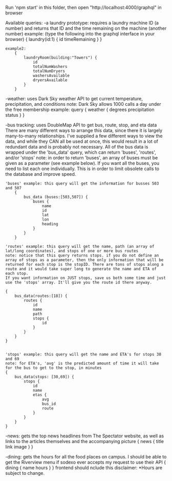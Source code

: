 Run 'npm start' in this folder, then open "http://localhost:4000/graphql" in browser

Available queries:
-a laundry prototype: requires a laundry machine ID (a number) and returns that ID and the time remaining on the machine (another number)
    example: (type the following into the graphql interface in your browser)
        {
            laundry(id:1) {
                id
                timeRemaining
            }
        }
    
    example2: 
        { 
            laundryRoom(building:"Towers") {
                id
                totalNumWashers
                totalNumDryers
                washersAvailable
                dryersAvailable
            }
        }


-weather: uses Dark Sky weather API to get current temperature, precipitation, and conditions
    note: Dark Sky allows 1000 calls a day under the free membership
    example:
        query {
            weather {
                degrees
                precipitation
                status
            }
        }

-bus tracking: uses DoubleMap API to get bus, route, stop, and eta data
    There are many different ways to arrange this data, since there it is largely many-to-many relationships.
    I've supplied a few different ways to view the data, and while they CAN all be used at once, this would result in a lot of redundant data and is probably not necessary. All of the bus data is wrapped under the 'bus_data' query, which can return 'buses', 'routes', and/or 'stops'
    note: in order to return 'buses', an array of buses must be given as a parameter (see example below). If you want all the buses, you need to list each one individually. This is in order to limit obsolete calls to the database and improve speed.

    'buses' example: this query will get the information for busses 503 and 507
        {
            bus_data (buses:[503,507]) {
                buses {
                    name
                    id
                    lat
                    lon
                    heading
                }
            }
        }

    'routes' example: this query will get the name, path (an array of lat/long coordinates), and stops of one or more bus routes
    note: notice that this query returns stops. if you do not define an array of stops as a parameter, then the only information that will be returned for each stop is the stopID. There are tons of stops along a route and it would take super long to generate the name and ETA of each stop.
    If you want information on JUST stops, save us both some time and just use the 'stops' array. It'll give you the route id there anyway.

    {
        bus_data(routes:[18]) {
            routes {
                id
                name
                path
                stops {
                    id
                }
            }
        }
    }


    'stops' example: this query will get the name and ETA's for stops 30 and 69
    note: for ETA's, 'avg' is the predicted amount of time it will take for the bus to get to the stop, in minutes
    {
        bus_data(stops: [30,69]) {
            stops {
                id
                name
                etas {
                    avg
                    bus_id
                    route
                }
            }
        }
    }

-news: gets the top news headlines from The Spectator website, as well as links to the articles themselves and the accompanying picture
    { 
        news {
            title
            link
            image
        }
    }


-dining: gets the hours for all the food places on campus. I should be able to get the Riverview menu if sodexo ever accepts my request to use their API
    {
        dining {
            name
            hours
        }
    }
    frontend should nclude this disclaimer: *Hours are subject to change.